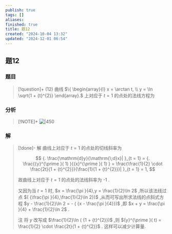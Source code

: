 ```yaml
---
publish: true
tags: []
aliases: 
finished: true
title: 题12
created: "2024-10-04 13:32"
updated: "2024-12-01 06:54"
---
```

## 题12
### 题目
> [!question]+
> (12) 曲线 $\{  \begin{array}{l} x = \arctan t, \\  y = \ln \sqrt{1 + {t}^{2}} \end{array}.$ 上对应于 $t = 1$ 的点处的法线方程为
### 分析
> [!NOTE]+
> ![|450](https://img.hwenyi.live/202411092222447.webp)
### 解
> [!done]-
> 解 曲线上对应于 $t = 1$ 的点处的切线斜率为
> 
> $$
> {. \frac{\mathrm{d}y}{\mathrm{\;d}x}| }_{t = 1} = {. \frac{{y}^{\prime }( 1) }{{x}^{\prime }( 1) } = \frac{\frac{1}{2} \cdot  \frac{2t}{1 + {t}^{2}}}{\frac{1}{1 + {t}^{2}}}| }_{t = 1} = 1,
> $$
> 
> 故曲线上对应于 $t = 1$ 的点处的法线斜率为 -1 .
> 
> 又因为当 $t = 1$ 时, $x = \frac{\pi }{4},y = \frac{1}{2}\ln 2$ ,所以该法线过点 $( {\frac{\pi }{4},\frac{1}{2}\ln 2})$ ,从而可写出所求法线的点斜式方程 $y - \frac{1}{2}\ln 2 =  - ( {x - \frac{\pi }{4}})$ ,即 $x + y = \frac{\pi }{4} + \frac{1}{2}\ln 2$ .
> 
> 注 将 $y$ 改写成 $\frac{1}{2}\ln ( {1 + {t}^{2}})$ ,则 ${y}^{\prime }( t)  = \frac{1}{2} \cdot  \frac{2t}{1 + {t}^{2}}$ . 这样可以减少计算量.